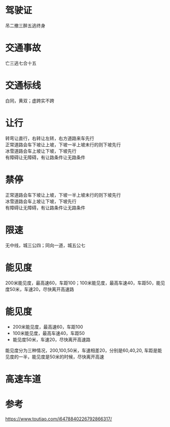 # 驾驶证  
吊二撤三醉五逃终身  

# 交通事故
亡三逃七合十五

# 交通标线  
白同，黄双；虚跨实不跨  

# 让行
转弯让直行，右转让左转，右方道路来车先行  
正常道路会车下坡让上坡，下坡一半上坡未行的则下坡先行  
冰雪道路会车上坡让下坡，下坡先行  
有障碍让无障碍，有让路条件让无路条件  

# 禁停  
正常道路会车下坡让上坡，下坡一半上坡未行的则下坡先行  
冰雪道路会车上坡让下坡，下坡先行  
有障碍让无障碍，有让路条件让无路条件  

# 限速  
无中线，城三公四；同向一道，城五公七  

# 能见度  
200米能见度，最高速60，车距100；100米能见度，最高车速40，车距50，能见度50米，车速20，尽快离开高速路

# 能见度  
  * 200米能见度，最高速60，车距100
  * 100米能见度，最高车速40，车距50
  * 能见度50米，车速20，尽快离开高速路

能见度分为三种情况，200,100,50米，车速相差20，分别是60,40,20, 车距是能见度的一半，能见度是50米的时候，尽快离开高速

# 高速车道


# 参考
https://www.toutiao.com/i6478840226792866317/




